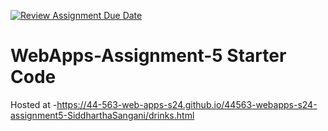 [![Review Assignment Due Date](https://classroom.github.com/assets/deadline-readme-button-24ddc0f5d75046c5622901739e7c5dd533143b0c8e959d652212380cedb1ea36.svg)](https://classroom.github.com/a/5u0mb8O1)
# WebApps-Assignment-5 Starter Code
Hosted at -https://44-563-web-apps-s24.github.io/44563-webapps-s24-assignment5-SiddharthaSangani/drinks.html

